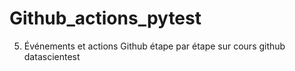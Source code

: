 # Github_actions_pytest
5. Événements et actions Github étape par étape sur cours github datascientest
